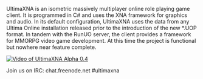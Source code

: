 UltimaXNA is an isometric massively multiplayer online role playing game client. It is programmed in C# and uses the XNA framework for graphics and audio. In its default configuration, UltimaXNA uses the data from any Ultima Online installation released prior to the introduction of the new *.UOP format. In tandem with the RunUO server, the client provides a framework for MMORPG video game development. At this time the project is functional but nowhere near feature complete.

[![Video of UltimaXNA Alpha 0.4](https://cloud.githubusercontent.com/assets/7041719/7079845/179c2bd0-deef-11e4-83b0-f81723bb39d5.jpg)](http://www.youtube.com/watch?v=gUfpQkLBdzE)

Join us on IRC: chat.freenode.net #ultimaxna

